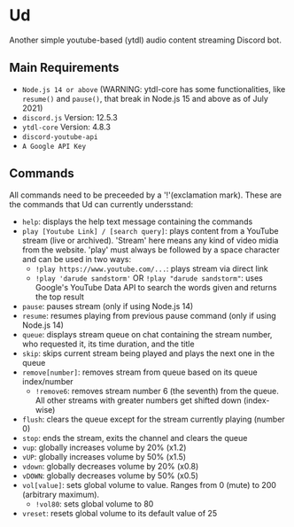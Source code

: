 # Ud
Another simple youtube-based (ytdl) audio content streaming Discord bot.  

## Main Requirements  
- `Node.js 14 or above` (WARNING: ytdl-core has some functionalities, like `resume()` and `pause()`, that break in Node.js 15 and above as of July 2021)
- `discord.js` Version: 12.5.3
- `ytdl-core` Version: 4.8.3
- `discord-youtube-api`
- `A Google API Key`

## Commands  
All commands need to be preceeded by a '!'(exclamation mark). These are the commands that Ud can currently undersstand:  
- `help`: displays the help text message containing the commands
- `play [Youtube Link] / [search query]`: plays content from a YouTube stream (live or archived). 'Stream' here means any kind of video midia from the website. 'play' must always be followed by a space character and can be used in two ways:
  - `!play https://www.youtube.com/...`: plays stream via direct link
  - `!play 'darude sandstorm'` OR `!play "darude sandstorm"`: uses Google's YouTube Data API to search the words given and returns the top result
- `pause`: pauses stream (only if using Node.js 14)
- `resume`: resumes playing from previous pause command (only if using Node.js 14)
- `queue`: displays stream queue on chat containing the stream number, who requested it, its time duration, and the title
- `skip`: skips current stream being played and plays the next one in the queue
- `remove[number]`: removes stream from queue based on its queue index/number
  - `!remove6`: removes stream number 6 (the seventh) from the queue. All other streams with greater numbers get shifted down (index-wise)
- `flush`: clears the queue except for the stream currently playing (number 0)
- `stop`: ends the stream, exits the channel and clears the queue
- `vup`: globally increases volume by 20% (x1.2)
- `vUP`: globally increases volume by 50% (x1.5)
- `vdown`: globally decreases volume by 20% (x0.8)
- `vDOWN`: globally decreases volume by 50% (x0.5)
- `vol[value]`: sets global volume to value. Ranges from 0 (mute) to 200 (arbitrary maximum).
  - `!vol80`: sets global volume to 80
- `vreset`: resets global volume to its default value of 25
